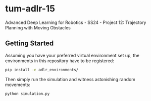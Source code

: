 # tum-adlr-15
Advanced Deep Learning for Robotics - SS24 - Project 12: Trajectory Planning with Moving Obstacles

## Getting Started

Assuming you have your preferred virtual environment set up, the environments in this repository have to be registered:

```bash
pip install -e adlr_environments/
```

Then simply run the simulation and witness astonishing random movements:

```bash
python simulation.py
```
